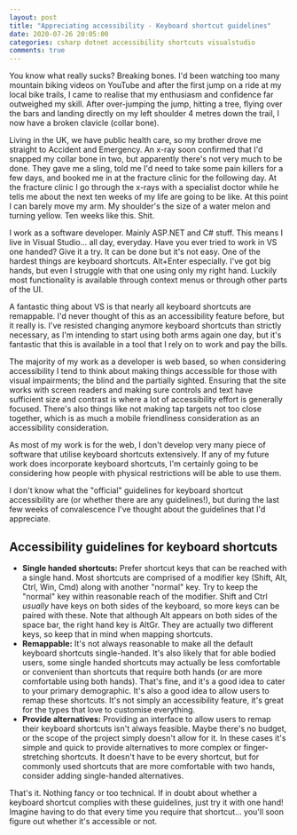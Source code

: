 ```yaml
---
layout: post
title: "Appreciating accessibility - Keyboard shortcut guidelines"
date: 2020-07-26 20:05:00
categories: csharp dotnet accessibility shortcuts visualstudio 
comments: true
---
```


You know what really sucks? Breaking bones. I'd been watching too many mountain biking videos on YouTube and after the first jump on a ride at my local bike trails, I came to realise that my enthusiasm and confidence far outweighed my skill. After over-jumping the jump, hitting a tree, flying over the bars and landing directly on my left shoulder 4 metres down the trail, I now have a broken clavicle (collar bone). 

Living in the UK, we have public health care, so my brother drove me straight to Accident and Emergency. An x-ray soon confirmed that I'd snapped my collar bone in two, but apparently there's not very much to be done. They gave me a sling, told me I'd need to take some pain killers for a few days, and booked me in at the fracture clinic for the following day. At the fracture clinic I go through the x-rays with a specialist doctor while he tells me about the next ten weeks of my life are going to be like. At this point I can barely move my arm. My shoulder's the size of a water melon and turning yellow. Ten weeks like this. Shit. 

I work as a software developer. Mainly ASP.NET and C# stuff. This means I live in Visual Studio... all day, everyday. Have you ever tried to work in VS one handed? Give it a try. It can be done but it's not easy. One of the hardest things are keyboard shortcuts. Alt+Enter especially. I've got big hands, but even I struggle with that one using only my right hand. Luckily most functionality is available through context menus or through other parts of the UI. 

A fantastic thing about VS is that nearly all keyboard shortcuts are remappable. I'd never thought of this as an accessibility feature before, but it really is. I've resisted changing anymore keyboard shortcuts than strictly necessary, as I'm intending to start using both arms again one day, but it's fantastic that this is available in a tool that I rely on to work and pay the bills. 

The majority of my work as a developer is web based, so when considering accessibility I tend to think about making things accessible for those with visual impairments; the blind and the partially sighted. Ensuring that the site works with screen readers and making sure controls and text have sufficient size and contrast is where a lot of accessibility effort is generally focused. There's also things like not making tap targets not too close together, which is as much a mobile friendliness consideration as an accessibility consideration.

As most of my work is for the web, I don't develop very many piece of software that utilise keyboard shortcuts extensively. If any of my future work does incorporate keyboard shortcuts, I'm certainly going to be considering how people with physical restrictions will be able to use them. 

I don't know what the "official" guidelines for keyboard shortcut accessibility are (or whether there are any guidelines!), but during the last few weeks of convalescence I've thought about the guidelines that I'd appreciate. 

## Accessibility guidelines for keyboard shortcuts

- **Single handed shortcuts:** Prefer shortcut keys that can be reached with a single hand. Most shortcuts are comprised of a modifier key (Shift, Alt, Ctrl, Win, Cmd) along with another "normal" key. Try to keep the "normal" key within reasonable reach of the modifier. Shift and Ctrl *usually* have keys on both sides of the keyboard, so more keys can be paired with these. Note that although Alt appears on both sides of the space bar, the right hand key is AltGr. They are actually two different keys, so keep that in mind when mapping shortcuts.
- **Remappable:** It's not always reasonable to make all the default keyboard shortcuts single-handed. It's also likely that for able bodied users, some single handed shortcuts may actually be less comfortable or convenient than shortcuts that require both hands (or are more comfortable using both hands). That's fine, and it's a good idea to cater to your primary demographic. It's also a good idea to allow users to remap these shortcuts. It's not simply an accessibility feature, it's great for the types that love to customise everything. 
- **Provide alternatives:** Providing an interface to allow users to remap their keyboard shortcuts isn't always feasible. Maybe there's no budget, or the scope of the project simply doesn't allow for it. In these cases it's simple and quick to provide alternatives to more complex or finger-stretching shortcuts. It doesn't have to be every shortcut, but for commonly used shortcuts that are more comfortable with two hands, consider adding single-handed alternatives. 

That's it. Nothing fancy or too technical. If in doubt about whether a keyboard shortcut complies with these guidelines, just try it with one hand! Imagine having to do that every time you require that shortcut... you'll soon figure out whether it's accessible or not. 
